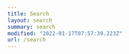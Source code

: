 ```yaml
---
title: Search
layout: search
summary: search
modified: "2022-01-17T07:57:39.223Z"
url: /search
---
```

